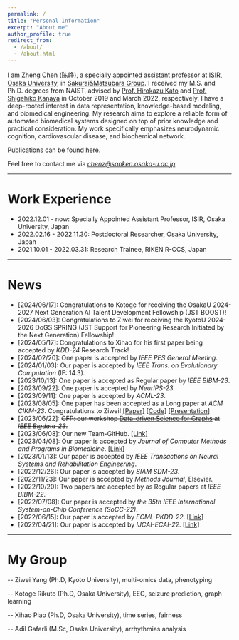 ```yaml
---
permalink: /
title: "Personal Information"
excerpt: "About me"
author_profile: true
redirect_from: 
  - /about/
  - /about.html
---
```


I am Zheng Chen (陈峥), a specially appointed assistant professor at [ISIR, Osaka University](https://www.sanken.osaka-u.ac.jp/en/), in [Sakurai&Matsubara Group](https://www.dm.sanken.osaka-u.ac.jp).
I received my M.S. and Ph.D. degrees from NAIST, advised by [Prof. Hirokazu Kato](https://scholar.google.co.jp/citations?user=zlyaC60AAAAJ) and [Prof. Shigehiko Kanaya](https://scholar.google.co.jp/citations?hl=zh-CN&user=4Onx7zgAAAAJ) in October 2019 and March 2022, respectively. 
I have a deep-rooted interest in data representation, knowledge-based modeling, and biomedical engineering. My research aims to explore a reliable form of automated biomedical systems designed on top of prior knowledge and practical consideration. My work specifically emphasizes neurodynamic cognition, cardiovascular disease, and biochemical network.


Publications can be found [here](https://scholar.google.com/citations?user=571LAh4AAAAJ&hl=en).

Feel free to contact me via *chenz@sanken.osaka-u.ac.jp*.

****

Work Experience
======

* 2022.12.01 - now: Specially Appointed Assistant Professor, ISIR, Osaka University, Japan
* 2022.02.16 - 2022.11.30: Postdoctoral Researcher, Osaka University, Japan
* 2021.10.01 - 2022.03.31: Research Trainee, RIKEN R-CCS, Japan

****

News
======

* \[2024/06/17\]: Congratulations to Kotoge for receiving the OsakaU 2024-2027 Next Generation AI Talent Development Fellowship (JST BOOST)!
* \[2024/06/03\]: Congratulations to Ziwei for receiving the KyotoU 2024-2026 DoGS SPRING (JST Support for Pioneering Research Initiated by the Next Generation) Fellowship!
* \[2024/05/17\]: Congratulations to Xihao for his first paper being accepted by _KDD-24_ Research Track!
* \[2024/02/20\]: One paper is accepted by _IEEE PES General Meeting_.
* \[2024/01/03\]: Our paper is accepted by _IEEE Trans. on Evolutionary Computation_ (IF: 14.3).
* \[2023/10/13\]: One paper is accepted as Regular paper by _IEEE BIBM-23_.
* \[2023/09/22\]: One paper is accepted by _NeurIPS-23_.
* \[2023/09/11\]: One paper is accepted by _ACML-23_. 
* \[2023/08/05\]: One paper has been accepted as a Long paper at _ACM CIKM-23_. Congratulations to Ziwei! [[Paper]](https://dl.acm.org/doi/10.1145/3583780.3614970) [[Code]](https://github.com/yangziwei96/MoCLIM) [[Presentation]](https://youtu.be/26uYBmsyiLM)
* \[2023/06/22\]: <strike>CFP: our workshop [Data-driven Science for Graphs](https://aidatalab.github.io) at _IEEE Bigdata-23_.</strike>
* \[2023/06/08\]: Our new Team-GitHub. [[Link]](https://github.com/chenzRG)
* \[2023/04/08\]: Our paper is accepted by _Journal of Computer Methods and Programs in Biomedicine_. [[Link]](https://www.sciencedirect.com/science/article/pii/S0169260723002080?dgcid=author)
* \[2023/01/13\]: Our paper is accepted by _IEEE Transactions on Neural Systems and Rehabilitation Engineering_.
* \[2022/12/26\]: Our paper is accepted by _SIAM SDM-23_.
* \[2022/11/23\]: Our paper is accepted by _Methods Journal_, Elsevier. 
* \[2022/10/20\]: Two papers are accepted by as Regular papers at _IEEE BIBM-22_.
* \[2022/07/08\]: Our paper is accepted by _the 35th IEEE International System-on-Chip Conference (SoCC-22)_.
* \[2022/06/15\]: Our paper is accepted by _ECML-PKDD-22_. [[Link]](https://arxiv.org/abs/2206.10801) 
* \[2022/04/21\]: Our paper is accepted by _IJCAI-ECAI-22_. [[Link]](https://arxiv.org/abs/2204.09840)


****

My Group
======
-- Ziwei Yang (Ph.D, Kyoto University), multi-omics data, phenotyping

-- Kotoge Rikuto (Ph.D, Osaka University), EEG, seizure prediction, graph learning

-- Xihao Piao (Ph.D, Osaka University), time series, fairness  

-- Adil Gafarli (M.Sc, Osaka University), arrhythmias analysis


